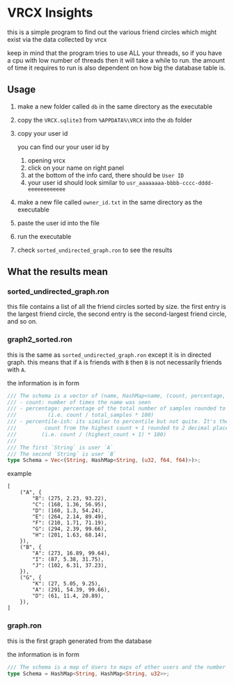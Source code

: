# VRCX Insights

this is a simple program to find out the various friend circles which might exist via the data collected by vrcx

keep in mind that the program tries to use ALL your threads, so if you have a cpu with low number of threads then it
will take a while to run. the amount of time it requires to run is also dependent on how big the database table is.

## Usage

1. make a new folder called `db` in the same directory as the executable
2. copy the `VRCX.sqlite3` from `%APPDATA%\VRCX` into the `db` folder
3. copy your user id

   you can find our your user id by
    1. opening vrcx
    2. click on your name on right panel
    3. at the bottom of the info card, there should be `User ID`
    4. your user id should look similar to `usr_aaaaaaaa-bbbb-cccc-dddd-eeeeeeeeeeee`
4. make a new file called `owner_id.txt` in the same directory as the executable
5. paste the user id into the file
6. run the executable
7. check `sorted_undirected_graph.ron` to see the results

## What the results mean

### sorted_undirected_graph.ron

this file contains a list of all the friend circles sorted by size. the first entry is the largest friend circle, the
second entry is the second-largest friend circle, and so on.

### graph2_sorted.ron

this is the same as `sorted_undirected_graph.ron` except it is in directed graph. this means that if `A` is friends with
`B` then `B` is not necessarily friends with `A`.

the information is in form

```rust
/// The schema is a vector of (name, HashMap<name, (count, percentage, percentile-ish)>)
/// - count: number of times the name was seen
/// - percentage: percentage of the total number of samples rounded to 2 decimal places
///          (i.e. count / total_samples * 100)
/// - percentile-ish: its similar to percentile but not quite. It's the percentage of the
///         count from the highest count + 1 rounded to 2 decimal places
///        (i.e. count / (highest_count + 1) * 100)
///
/// The first `String` is user `A`
/// The second `String` is user `B`
type Schema = Vec<(String, HashMap<String, (u32, f64, f64)>)>;
```

example

```
[
    ("A", {
        "B": (275, 2.23, 93.22),
        "C": (168, 1.36, 56.95),
        "D": (160, 1.3, 54.24),
        "E": (264, 2.14, 89.49),
        "F": (210, 1.71, 71.19),
        "G": (294, 2.39, 99.66),
        "H": (201, 1.63, 68.14),
    }),
    ("B", {
        "A": (273, 16.89, 99.64),
        "I": (87, 5.38, 31.75),
        "J": (102, 6.31, 37.23),
    }),
    ("G", {
        "K": (27, 5.05, 9.25),
        "A": (291, 54.39, 99.66),
        "D": (61, 11.4, 20.89),
    }),
]
```

### graph.ron

this is the first graph generated from the database

the information is in form

```rust
/// The schema is a map of Users to maps of other users and the number of times they appeared
type Schema = HashMap<String, HashMap<String, u32>>;
```
